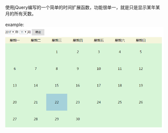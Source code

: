 使用jQuery编写的一个简单的时间扩展函数，功能很单一，就是只是显示某年某月的所有天数。<br/><br/>
example:
![example](https://github.com/qimeijun/date/blob/master/example.png)
